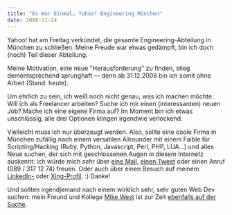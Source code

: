 ```yaml
---
title: "Es War Einmal… Yahoo! Engineering München"
date: 2008-11-24
---
```


Yahoo! hat am Freitag verkündet, die gesamte Engineering-Abteilung in München zu schließen. Meine Freude war etwas gedämpft, bin ich doch (noch) Teil dieser Abteilung.

Meine Motivation, eine neue "Herausforderung" zu finden, stieg dementsprechend sprunghaft — denn ab 31.12.2008 bin ich somit ohne Arbeit (Stand: heute).

Um ehrlich zu sein, ich weiß noch nicht genau, was ich machen möchte. Will ich als Freelancer arbeiten? Suche ich mir einen (interessanten) neuen Job? Mache ich eine eigene Firma auf? Im Moment bin ich etwas unschlüssig, alle drei Optionen klingen irgendwie verlockend.

Vielleicht muss ich nur überzeugt werden. Also, sollte eine coole Firma in München zufällig nach einem versatilen Allrounder mit einem Faible für Scripting/Hacking (Ruby, Python, Javascript, Perl, PHP, LUA…) und alles Neue suchen, der sich mit geschlossenen Augen in diesem Internetz auskennt: ich würde mich _sehr_ über [eine Mail][1], [einen Tweet][2] oder einen Anruf (089
/ 317 12 74) freuen. Oder auch über einen Besuch auf meinem [LinkedIn-][3]
oder [Xing-Profil][4]. :) Danke!

Und sollten irgendjemand nach einem wirklich sehr, sehr guten Web Dev suchen:
mein Freund und Kollege [Mike West][5] ist zur Zeit [ebenfalls auf der Suche][6].

[1]: mailto:carlo@zottmann.org
[2]: http://twitter.com/municode
[3]: http://www.linkedin.com/in/czottmann
[4]: https://www.xing.com/profile/Carlo_Zottmann
[5]: http://mikewest.org/
[6]: http://mikewest.org/2008/11/mike-has-been-laid-off

